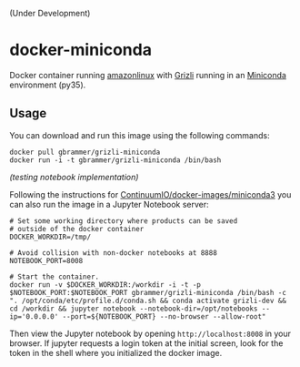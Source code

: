 (Under Development)

# docker-miniconda

Docker container running [amazonlinux](https://hub.docker.com/_/amazonlinux/) with [Grizli](https://github.com/gbrammer/grizli) running in an [Miniconda](http://conda.pydata.org/miniconda.html) environment (py35).

Usage
-----

You can download and run this image using the following commands:

    docker pull gbrammer/grizli-miniconda
    docker run -i -t gbrammer/grizli-miniconda /bin/bash

*(testing notebook implementation)*

Following the instructions for [ContinuumIO/docker-images/miniconda3](https://github.com/ContinuumIO/docker-images/tree/master/miniconda3) you can also run the image in a Jupyter Notebook server:

    # Set some working directory where products can be saved 
    # outside of the docker container
    DOCKER_WORKDIR=/tmp/ 
    
    # Avoid collision with non-docker notebooks at 8888
    NOTEBOOK_PORT=8008 
    
    # Start the container.
    docker run -v $DOCKER_WORKDIR:/workdir -i -t -p $NOTEBOOK_PORT:$NOTEBOOK_PORT gbrammer/grizli-miniconda /bin/bash -c ". /opt/conda/etc/profile.d/conda.sh && conda activate grizli-dev && cd /workdir && jupyter notebook --notebook-dir=/opt/notebooks --ip='0.0.0.0' --port=${NOTEBOOK_PORT} --no-browser --allow-root"

Then view the Jupyter notebook by opening `http://localhost:8008` in your browser. If jupyter requests a login token at the initial screen, look for the token in the shell where you initialized the docker image.



